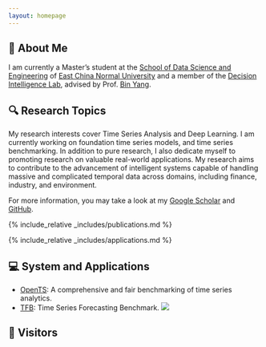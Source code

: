 ```yaml
---
layout: homepage
---
```


## 👋 About Me

I am currently a Master’s student at the [School of Data Science and Engineering](https://dase.ecnu.edu.cn/) of [East China Normal University](https://www.ecnu.edu.cn/) and a member of the [Decision Intelligence Lab](https://decisionintelligence.github.io/index), advised by Prof. [Bin Yang](https://binyangdk.github.io/). 



## 🔍 Research Topics

My research interests cover Time Series Analysis and Deep Learning. I am currently working on foundation time series models, and time series benchmarking. In addition to pure research, I also dedicate myself to promoting research on valuable real-world applications. My research aims to contribute to the advancement of intelligent systems capable of handling massive and complicated temporal data across domains, including finance, industry, and environment.

For more information, you may take a look at my [Google Scholar](https://scholar.google.com.hk/citations?user=Hal0V_AAAAAJ) and [GitHub](https://github.com/DevCrafterLZY).




{% include_relative _includes/publications.md %}



{% include_relative _includes/applications.md %}

## 💻 System and Applications

- [OpenTS](https://decisionintelligence.github.io/OpenTS/): A comprehensive and fair benchmarking of time series analytics.
- [TFB](https://github.com/decisionintelligence/TFB): Time Series Forecasting Benchmark.  ![](https://img.shields.io/github/stars/decisionintelligence/TFB)



## 👀 Visitors

<script type="text/javascript" id="clustrmaps" src="//clustrmaps.com/map_v2.js?d=Kjm4Zd-uz06fWWD_PHjAJjsN9m5JlhZQdGBD9fc-9Ig&cl=ffffff&w=300&w=a"></script>



